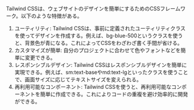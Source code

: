 Tailwind CSSは、ウェブサイトのデザインを簡単にするためのCSSフレームワーク。以下のような特徴がある。

1. ユーティリティ: Tailwind CSSは、事前に定義されたユーティリティクラスを使ってデザインを作成する。例えば、bg-blue-500というクラスを使うと、背景色が青になる。これによってCSSをわざわざ書く手間が省ける。
2. カスタマイズが簡単: 自分のプロジェクトに合わせて色やフォントなどを簡単に変更できる。
3. レスポンシブルデザイン: Tailwind CSSはレスポンシブルデザインを簡単に実現できる。例えば、sm:text-baseやmd:text-lgといったクラスを使うことで、画面サイズに応じてテキストサイズを変えられる。
4. 再利用可能なコンポーネント: Tailwind CSSを使うと、再利用可能なコンポーネントを簡単に作成できる。これによりコードの重複を避け効率的に開発ができる。
